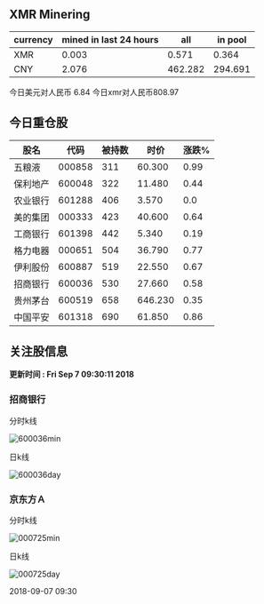 ## XMR Minering

|currency|mined in last 24 hours|all|in pool|
|---|---|---|---|
|XMR|0.003|0.571|0.364|
|CNY|2.076|462.282|294.691|

今日美元对人民币 6.84	今日xmr对人民币808.97


## 今日重仓股 

|股名|代码|被持数|时价|涨跌%|
|---|---|---|---|---|
|五粮液|000858|311|60.300|0.99|
|保利地产|600048|322|11.480|0.44|
|农业银行|601288|406|3.570|0.0|
|美的集团|000333|423|40.600|0.64|
|工商银行|601398|442|5.340|0.19|
|格力电器|000651|504|36.790|0.77|
|伊利股份|600887|519|22.550|0.67|
|招商银行|600036|530|27.660|0.58|
|贵州茅台|600519|658|646.230|0.35|
|中国平安|601318|690|61.850|0.86|

## 关注股信息
**更新时间 : Fri Sep  7 09:30:11 2018**
### 招商银行 
分时k线

![600036min](http://image.sinajs.cn/newchart/min/n/sh600036.gif)

日k线

![600036day](http://image.sinajs.cn/newchart/daily/n/sh600036.gif)

### 京东方Ａ 
分时k线

![000725min](http://image.sinajs.cn/newchart/min/n/sz000725.gif)

日k线

![000725day](http://image.sinajs.cn/newchart/daily/n/sz000725.gif)

2018-09-07 09:30